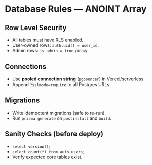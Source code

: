# Database Rules — ANOINT Array

## Row Level Security
- All tables must have RLS enabled.
- User-owned rows: `auth.uid() = user_id`.
- Admin rows: `is_admin = true` policy.

## Connections
- Use **pooled connection string** (`pgbouncer`) in Vercel/serverless.
- Append `?sslmode=require` to all Postgres URLs.

## Migrations
- Write idempotent migrations (safe to re-run).
- Run `prisma generate` on `postinstall` and `build`.

## Sanity Checks (before deploy)
- `select version();`
- `select count(*) from auth.users;`
- Verify expected core tables exist.